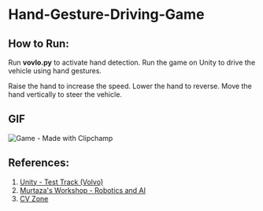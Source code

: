 # Hand-Gesture-Driving-Game

## How to Run:
Run **vovlo.py** to activate hand detection.
Run the game on Unity to drive the vehicle using hand gestures.

Raise the hand to increase the speed. Lower the hand to reverse. Move the hand vertically to steer the vehicle.

## GIF
![Game - Made with Clipchamp](https://github.com/VanshAg777/Hand-Gesture-Driving-Game/assets/114874910/ef30f84a-1260-4c12-9bf2-1b357226aa9e)

## References:
1. [Unity - Test Track (Volvo)](https://developer.volvocars.com/3d/unity-template/)
2. [Murtaza's Workshop - Robotics and AI](https://www.youtube.com/@murtazasworkshop)
3. [CV Zone](https://www.computervision.zone/)
